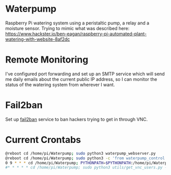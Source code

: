 # Waterpump

Raspberry Pi watering system using a peristaltic pump, a relay and a moisture sensor. Trying to mimic what was described here: https://www.hackster.io/ben-eagan/raspberry-pi-automated-plant-watering-with-website-8af2dc

# Remote Monitoring

I've configured port forwarding and set up an SMTP service which will send me daily emails about the current public IP address, so I can monitor the status of the watering system from wherever I want.

# Fail2ban 

Set up [fail2ban](docs/fail2ban_vnc_setup.md) service to ban hackers trying to get in through VNC.

# Current Crontabs

``` bash
@reboot cd /home/pi/Waterpump; sudo python3 waterpump_webserver.py
@reboot cd /home/pi/Waterpump; sudo python3 -c 'from waterpump_control import auto_water; auto_water()'
0 9 * * * cd /home/pi/Waterpump; PYTHONPATH=$PYTHONPATH:/home/pi/Waterpump sudo python3 utils/get_current_ip.py
#* * * * * cd /home/pi/Waterpump; sudo python3 utils/get_vnc_users.py --> Running now as a systemd service `get-vnc-users`
```
